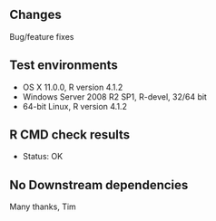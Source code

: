 ## Changes
Bug/feature fixes

## Test environments
* OS X 11.0.0, R version 4.1.2
* Windows Server 2008 R2 SP1, R-devel, 32/64 bit
* 64-bit Linux, R version 4.1.2

## R CMD check results
* Status: OK

## No Downstream dependencies

Many thanks, Tim
